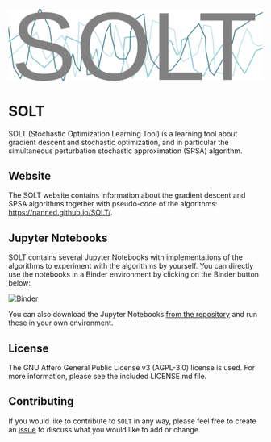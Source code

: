 ![SOLT logo](doc/_static/SOLT.svg)

# SOLT

SOLT (Stochastic Optimization Learning Tool) is a learning tool about gradient descent and stochastic optimization, and in particular the simultaneous perturbation stochastic approximation (SPSA) algorithm.

## Website

The SOLT website contains information about the gradient descent and SPSA algorithms together with pseudo-code of the algorithms: https://nanned.github.io/SOLT/.

## Jupyter Notebooks

SOLT contains several Jupyter Notebooks with implementations of the algorithms to experiment with the algorithms by yourself. You can directly use the notebooks in a Binder environment by clicking on the Binder button below:

[![Binder](https://mybinder.org/badge_logo.svg)](https://mybinder.org/v2/gh/NanneD/SOLT/HEAD)

You can also download the Jupyter Notebooks [from the repository](https://github.com/NanneD/SOLT/tree/main/notebooks) and run these in your own environment.

## License

The GNU Affero General Public License v3 (AGPL-3.0) license is used. For more information, please see the included LICENSE.md file.

## Contributing

If you would like to contribute to ``SOLT`` in any way, please feel free to create an [issue](https://github.com/NanneD/SOLT/issues) to discuss what you would like to add or change.
